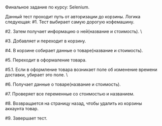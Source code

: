 Финальное задание по курсу: Selenium.

Данный тест проходит путь от авторизации до корзины.
Логика следующая:
#1. Тест выбирает самую дорогую кофемашину.

#2. Затем получает информацию о ней(название и стоимость). \

#3. Добавляет и переходит в корзину.

#4. В корзине собирает данные о товаре(название и стоимость).

#5. Переходит в оформаление товара.

#5.1. Если в оформление товара возникает поле об изменение времени доставки, убирает это поле. \

#6. Получает данные о товаре(название и стоимость).

#7. Проверяет все переменные со стоимостью и названием.

#8. Возвращается на страницу назад, чтобы удалить из корзины аккаунта товар.

#9. Завершает тест.
